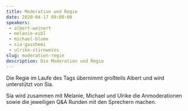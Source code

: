 ```yaml
---
title: Moderation und Regie
date: 2020-04-17 09:00:00
speakers:
 - albert-weinert
 - melanie-eibl
 - michael-blume
 - sia-gasshemi
 - ulrike-stirnweiss
slug: moderation-regie
description: Die Moderation und Regie
---
```


Die Regie im Laufe des Tags übernimmt großteils Albert und wird unterstützt von Sia.

Sia wird zusammen mit Melanie, Michael und Ulrike die Anmoderationen sowie die jeweiligen
Q&A Runden mit den Sprechern machen.